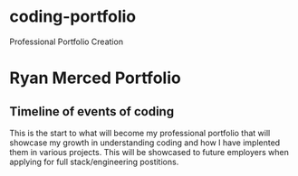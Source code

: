 # coding-portfolio
Professional Portfolio Creation
# Ryan Merced Portfolio

## Timeline of events of coding

This is the start to what will become my professional portfolio that will showcase my growth in understanding coding and how I have implented them in various projects. This will be showcased to future employers when applying for full stack/engineering postitions.

